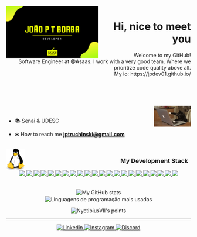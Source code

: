 <!-- APRESENTAÇÃO GIF -->
<img align="left" src=".github/apresentation-jpdev01.gif" alt="Hi"  width="50%"/>

<!-- APRESENTAÇÃO -->
<h1 align="right">Hi, nice to meet you
<!--
    <img align="right" src='.github/bat.gif' alt="Morcego" width="50">
-->
<!--<img align="right" src='.github/bart.png' alt="Bart Simpson" width="50">-->
</h1>
<p align="right">Welcome to my GitHub!
    <br>
    Software Engineer at @Asaas. I work with a very good team. Where we prioritize code quality above all.
	<br>
	My io: https://jpdev01.github.io/
    <br>
	<!--
    <img src='.github/heart.gif' alt="Coração-1 explodindo" width="70">
    <img src='.github/heart.gif' alt="Coração-2 explodindo" width="70">
    <img src='.github/heart.gif' alt="Coração-3 explodindo" width="70">
	-->
</p>


<br><br><br><!--spacing-3x-->

<!-- FOCO... -->
<!--
<h3 align="left">
    &nbsp;&nbsp;&nbsp;&nbsp;&nbsp;&nbsp;
    A Beginner Developer Focused On Web / Mobile
</h3>
-->

<img align="right" src='.github/catdev.gif' alt="I" width="20%">

<!-- SOBRE MIM -->
<br>

- 📚 Senai & UDESC

- ✉ How to reach me **jptruchinski@gmail.com**

<br><!--spacing-->
<img align="left" src='.github/linux.jpg' alt="Developer" width="50">
<!-- TECNOLOGIAS -->
<h3 align="right">
    My Development Stack
    &nbsp;
</h3>
<div align="center">
<a href="">
    <img src="https://img.shields.io/static/v1?label=&message=Java&color=20232A&style=for-the-badge&logo=java"/>
  </a>

<a href="">
    <img src="https://img.shields.io/static/v1?label=&message=groovy&color=20232A&style=for-the-badge&logo=sdk"/>
  </a>

<a href="">
    <img src="https://img.shields.io/static/v1?label=&message=php&color=20232A&style=for-the-badge&logo=php"/>
  </a>

<a href="">
    <img src="https://img.shields.io/static/v1?label=&message=javascript&color=20232A&style=for-the-badge&logo=javascript"/>
  </a>

<a href="">
    <img src="https://img.shields.io/static/v1?label=&message=typescript&color=20232A&style=for-the-badge&logo=typescript"/>
  </a>

 <a href="">
    <img src="https://img.shields.io/static/v1?label=&message=angular&color=BD002E&style=for-the-badge&logo=angular"/>
  </a>

<a href="">
    <img src="https://img.shields.io/static/v1?label=&message=reactjs&color=20232A&style=for-the-badge&logo=react"/>
  </a>

<a href="">
    <img src="https://img.shields.io/static/v1?label=&message=hibernate&color=20232A&style=for-the-badge&logo=hibernate"/>
  </a>

<a href="">
    <img src="https://img.shields.io/static/v1?label=&message=spring&color=20232A&style=for-the-badge&logo=spring"/>
  </a>

<a href="">
    <img src="https://img.shields.io/static/v1?label=&message=node.js&color=20232A&style=for-the-badge&logo=node.js"/>
  </a>

<a href="">
    <img src="https://img.shields.io/static/v1?label=&message=HTML5&color=20232A&style=for-the-badge&logo=html5"/>
  </a>

<a href="">
    <img src="https://img.shields.io/static/v1?label=&message=CSS&color=20232A&style=for-the-badge&logo=css3"/>
  </a>

<a href="">
    <img src="https://img.shields.io/static/v1?label=&message=Bootstrap&color=20232A&style=for-the-badge&logo=bootstrap"/>
  </a>

<a href="">
    <img src="https://img.shields.io/static/v1?label=&message=docker&color=20232A&style=for-the-badge&logo=docker"/>
  </a>

<a href="">
    <img src="https://img.shields.io/static/v1?label=&message=jquery&color=20232A&style=for-the-badge&logo=jquery"/>
  </a>

<a href="">
    <img src="https://img.shields.io/static/v1?label=&message=AWS&color=20232A&style=for-the-badge&logo=amazon"/>
  </a>

<a href="">
    <img src="https://img.shields.io/static/v1?label=&message=MYSQL&color=20232A&style=for-the-badge&logo=mysql"/>
  </a>

<a href="">
    <img src="https://img.shields.io/static/v1?label=&message=SQLSERVER&color=20232A&style=for-the-badge&logo=microsoftsqlserver"/>
  </a>

<a href="">
    <img src="https://img.shields.io/static/v1?label=&message=Git&color=20232A&style=for-the-badge&logo=git"/>
  </a>

<a href="">
    <img src="https://img.shields.io/static/v1?label=&message=github&color=20232A&style=for-the-badge&logo=github"/>
  </a>

<a href="">
    <img src="https://img.shields.io/static/v1?label=&message=gitlab&color=20232A&style=for-the-badge&logo=gitlab"/>
  </a>

<a href="">
    <img src="https://img.shields.io/static/v1?label=&message=junit&color=20232A&style=for-the-badge&logo=JUnit5"/>
  </a>

</div>
<!--
<p align="right"><br>&nbsp;
    <code><img src=".github/tecSvg/java.svg"      alt="Java"      height="32"/></code>&nbsp;
	<code><img src=".github/tecSvg/php.png" alt="AngularJS" height="32"/></code>&nbsp;
	<code><img src=".github/tecSvg/groovy_icon.png" alt="Groovy" height="32"/></code>&nbsp;
    <code><img src=".github/tecSvg/cPlusPlus.svg" alt="cPlusPlus" height="32"/></code>&nbsp
	<code><img src=".github/tecSvg/javascript.svg" alt="Javascript" height="32"/></code>&nbsp;
	<code><img src=".github/tecSvg/typescript.png"      alt="Typescript"      height="32"/></code>&nbsp;
	<code><img src=".github/tecSvg/reactjs.png"      alt="reactjs"      height="32"/></code>&nbsp;
	<code><img src=".github/tecSvg/Hibernate.png" alt="Hibernate" height="32"/></code>&nbsp;
	<code><img src=".github/tecSvg/spring.png" alt="Spring" height="32"/></code>&nbsp;
	<code><img src=".github/tecSvg/nodejs.png"      alt="NodeJS"      height="32"/></code>&nbsp;
	<code><img src=".github/tecSvg/html5.svg" alt="Html5" height="32"/></code>&nbsp;
    <code><img src=".github/tecSvg/css3.svg"  alt="Css3"  height="32"/></code>&nbsp;|&nbsp;
	<code><img src=".github/tecSvg/angular-js.png" alt="AngularJS" height="32"/></code>&nbsp;
	<code><img src=".github/tecSvg/docker.png" alt="Docker" height="32"/></code>&nbsp;
	<code><img src=".github/tecSvg/AWS2.png" alt="Docker" height="32"/></code>&nbsp;
    <code><img src="https://raw.githubusercontent.com/github/explore/80688e429a7d4ef2fca1e82350fe8e3517d3494d/topics/bootstrap/bootstrap.png" alt="Bootstrap" height="32"/></code>&nbsp;
    |&nbsp;
    <code><img src="https://cdn3.iconfinder.com/data/icons/inficons/512/github.png"           alt="GitHub" height="32"/></code>&nbsp;
    <code><img src="https://raw.githubusercontent.com/github/explore/80688e429a7d4ef2fca1e82350fe8e3517d3494d/topics/git/git.png" alt="Git" height="32"/></code>&nbsp;
    <code><img src="https://icongr.am/devicon/gitlab-original.svg?size=16&color=currentColor" alt="Gitlab" height="32"/></code>&nbsp;
</p>
-->
<br><!--spacing-->

<!-- API | MYGITHUB -->
<p align="center">
    <img  align="center" src="https://github-readme-stats.vercel.app/api?username=jpdev01&show_icons=true&custom_title=🦊%20João%20Pedro%20Truchinski%20Borba%20GitHub%20Stats&title_color=ff441e&text_color=fd5634&icon_color=f74716&bg_color=282a36&hide_border=true&count_private=true&include_all_commits=true&hide=issues" alt="My GitHub stats"/>
	<br>
    <img  align="center" src="https://github-readme-stats.vercel.app/api/top-langs/?username=jpdev01&custom_title=🍧%20Most%20Used%20Languages&title_color=ff79c6&text_color=ff79c6&icon_color=f74716&bg_color=282a36&hide_border=true&line_height=9&hide=css" alt="Linguagens de programação mais usadas"/>
</p>
<!-- #282a36 | fbfbfb
     #ff79c6 | 6651ab
     #ff441e | ff3108 -->


<!-- API | POINTS -->
<p align="center">
    <img src="https://github-profile-trophy.vercel.app/?username=jpdev01&theme=dracula&margin-w=7&hide_border=true" alt="NyctibiusVII's points"/>
</p>

---

<!-- REDES SOCIAIS -->
<p align="center">
    <a href="https://www.linkedin.com/in/jo%C3%A3o-pedro-truchinski-borba-37151a119/" target="blank">
        <img src=".github/linkedin.svg" alt="Linkedin" height="20"/>
    </a>
    <a href="https://www.instagram.com/jp_borba/" target="blank">
        <img src=".github/instagram.svg" alt="Instagram" height="20"/>
    </a>
    <a href="https://discord.gg/h5SSnrg6" target="blank">
        <img src=".github/discord.svg" alt="Discord" height="20"/>
    </a>
</p>

<!--
**jpdev01** is a ✨ _special_ ✨ repository because its `README.md` (this file) appears on your GitHub profile.

Here are some ideas to get you started:

- 🔭 I’m currently working on ...
- 🌱 I’m currently learning ...
- 👯 I’m looking to collaborate on ...
- 🤔 I’m looking for help with ...
- 💬 Ask me about ...
- 📫 How to reach me: ...
- 😄 Pronouns: ...
- ⚡ Fun fact: ...
-->
